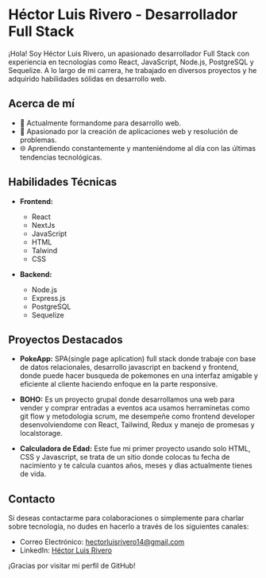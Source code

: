 # Héctor Luis Rivero - Desarrollador Full Stack

¡Hola! Soy Héctor Luis Rivero, un apasionado desarrollador Full Stack con experiencia en tecnologías como React, JavaScript, Node.js, PostgreSQL y Sequelize. A lo largo de mi carrera, he trabajado en diversos proyectos y he adquirido habilidades sólidas en desarrollo web.

## Acerca de mí

- 💼 Actualmente formandome para desarrollo web.
- 🚀 Apasionado por la creación de aplicaciones web y resolución de problemas.
- 🌐 Aprendiendo constantemente y manteniéndome al día con las últimas tendencias tecnológicas.

## Habilidades Técnicas

- **Frontend:**
  - React
  - NextJs
  - JavaScript
  - HTML
  - Talwind
  - CSS

- **Backend:**
  - Node.js
  - Express.js
  - PostgreSQL
  - Sequelize

## Proyectos Destacados

- **PokeApp:** SPA(single page aplication) full stack donde trabaje con base de datos relacionales, desarrollo javascript en backend y frontend, donde puede hacer busqueda de pokemones en una interfaz amigable y eficiente al cliente haciendo enfoque en la parte responsive.

- **BOHO:** Es un proyecto grupal donde desarrollamos una web para vender y comprar entradas a eventos aca usamos herraminetas como git flow y metodologia scrum, me desempeñe como frontend developer desenvolviendome con React, Tailwind, Redux y manejo de promesas y localstorage.

- **Calculadora de Edad:** Este fue mi primer proyecto usando solo HTML, CSS y Javascript, se trata de un sitio donde colocas tu fecha de nacimiento y te calcula cuantos años, meses y dias actualmente tienes de vida.

## Contacto

Si deseas contactarme para colaboraciones o simplemente para charlar sobre tecnología, no dudes en hacerlo a través de los siguientes canales:

- Correo Electrónico: [hectorluisrivero14@gmail.com](mailto:hectorluisrivero14@gmail.com)
- LinkedIn: [Héctor Luis Rivero](https://www.linkedin.com/in/hector-luis-rivero-311578260/)

¡Gracias por visitar mi perfil de GitHub!

